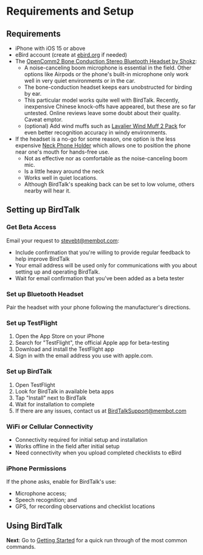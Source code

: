 # Requirements and Setup

## Requirements

- iPhone with iOS 15 or above
- eBird account (create at
<a href="https://eBird.org" target="eBird">ebird.org</a>
if needed)
- The <a href="https://www.amazon.com/SHOKZ-OpenComm2-Conduction-Headphones-Bluetooth/dp/B0C88R9FHG" target="bonecondamazon">OpenComm2 Bone Conduction Stereo Bluetooth Headset by Shokz</a>:
    * A noise-canceling boom microphone is essential in the field.  Other options like Airpods or the phone's built-in microphone only work well in very quiet environments or in the car.
    * The bone-conduction headset keeps ears unobstructed for birding by ear.
    * This particular model works quite well with BirdTalk. Recently, inexpensive Chinese knock-offs have appeared, but these are so far untested.  Online reviews leave some doubt about their quality.  Caveat emptor.
    * (optional) Add wind muffs such as <a href="https://www.amazon.com/dp/B08DJ38QZG" target="windmuffamazon">Lavalier Wind Muff 2 Pack</a> for even better recognition accuracy in windy environments.
- If the headset is a no-go for some reason, one option is the less expensive <a href="https://www.amazon.com/dp/B0CX45Z2PV" target="neckholderamazon">Neck Phone Holder</a> which allows one to position the phone near one's mouth for hands-free use.
    * Not as effective nor as comfortable as the noise-canceling boom mic.
    * Is a little heavy around the neck
    * Works well in quiet locations.
    * Although BirdTalk's speaking back can be set to low volume, others nearby will hear it.

## Setting up BirdTalk

### Get Beta Access

Email your request to [stevebt@membot.com](mailto:stevebt@membot.com?subject=BirdTalk%20beta%20access):

- Include confirmation that you're willing to provide regular feedback to help improve BirdTalk
- Your email address will be used only for communications with you about setting up and operating BirdTalk.
- Wait for email confirmation that you've been added as a beta tester

### Set up Bluetooth Headset

Pair the headset with your phone following the manufacturer's directions.

### Set up TestFlight

1. Open the App Store on your iPhone
2. Search for "TestFlight", the official Apple app for beta-testing
3. Download and install the TestFlight app
4. Sign in with the email address you use with apple.com.

### Set up BirdTalk

1. Open TestFlight
2. Look for BirdTalk in available beta apps
3. Tap "Install" next to BirdTalk
4. Wait for installation to complete
5. If there are any issues, contact us at [BirdTalkSupport@membot.com](mailto:BirdTalkSupport@membot.com?subject=BirdTalk%20installation)

### WiFi or Cellular Connectivity

- Connectivity required for initial setup and installation
- Works offline in the field after initial setup
- Need connectivity when you upload completed checklists to eBird

### iPhone Permissions

If the phone asks, enable for BirdTalk's use:

- Microphone access;
- Speech recognition; and
- GPS, for recording observations and checklist locations

## Using BirdTalk

**Next**: Go to [Getting Started](../getting-started.md) for a quick run through of the most common commands.
